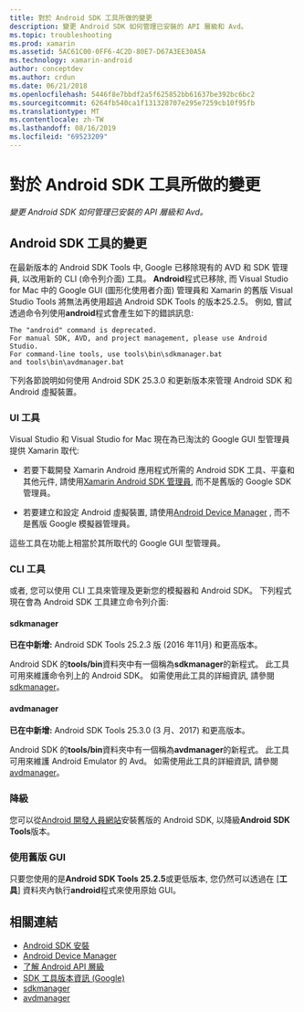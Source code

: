 ```yaml
---
title: 對於 Android SDK 工具所做的變更
description: 變更 Android SDK 如何管理已安裝的 API 層級和 Avd。
ms.topic: troubleshooting
ms.prod: xamarin
ms.assetid: 5AC61C00-0FF6-4C2D-80E7-D67A3EE30A5A
ms.technology: xamarin-android
author: conceptdev
ms.author: crdun
ms.date: 06/21/2018
ms.openlocfilehash: 5446f8e7bbdf2a5f625852bb61637be392bc6bc2
ms.sourcegitcommit: 6264fb540ca1f131328707e295e7259cb10f95fb
ms.translationtype: MT
ms.contentlocale: zh-TW
ms.lasthandoff: 08/16/2019
ms.locfileid: "69523209"
---
```

# <a name="changes-to-the-android-sdk-tooling"></a>對於 Android SDK 工具所做的變更

_變更 Android SDK 如何管理已安裝的 API 層級和 Avd。_

## <a name="changes-to-android-sdk-tooling"></a>Android SDK 工具的變更

在最新版本的 Android SDK Tools 中, Google 已移除現有的 AVD 和 SDK 管理員, 以改用新的 CLI (命令列介面) 工具。 **Android**程式已移除, 而 Visual Studio for Mac 中的 Google GUI (圖形化使用者介面) 管理員和 Xamarin 的舊版 Visual Studio Tools 將無法再使用超過 Android SDK Tools 的版本25.2.5。 例如, 嘗試透過命令列使用**android**程式會產生如下的錯誤訊息:

```shell
The "android" command is deprecated.
For manual SDK, AVD, and project management, please use Android Studio.
For command-line tools, use tools\bin\sdkmanager.bat
and tools\bin\avdmanager.bat
```

下列各節說明如何使用 Android SDK 25.3.0 和更新版本來管理 Android SDK 和 Android 虛擬裝置。

### <a name="ui-tools"></a>UI 工具

Visual Studio 和 Visual Studio for Mac 現在為已淘汰的 Google GUI 型管理員提供 Xamarin 取代:

- 若要下載開發 Xamarin Android 應用程式所需的 Android SDK 工具、平臺和其他元件, 請使用[Xamarin Android SDK 管理員](~/android/get-started/installation/android-sdk.md), 而不是舊版的 Google SDK 管理員。

- 若要建立和設定 Android 虛擬裝置, 請使用[Android Device Manager](~/android/get-started/installation/android-emulator/device-manager.md) , 而不是舊版 Google 模擬器管理員。

這些工具在功能上相當於其所取代的 Google GUI 型管理員。

### <a name="cli-tools"></a>CLI 工具

或者, 您可以使用 CLI 工具來管理及更新您的模擬器和 Android SDK。 下列程式現在會為 Android SDK 工具建立命令列介面:

#### <a name="sdkmanager"></a>sdkmanager

**已在中新增:** Android SDK Tools 25.2.3 版 (2016 年11月) 和更高版本。

Android SDK 的**tools/bin**資料夾中有一個稱為**sdkmanager**的新程式。 此工具可用來維護命令列上的 Android SDK。 如需使用此工具的詳細資訊, 請參閱[sdkmanager](https://developer.android.com/studio/command-line/sdkmanager.html)。

#### <a name="avdmanager"></a>avdmanager

**已在中新增:** Android SDK Tools 25.3.0 (3 月、2017) 和更高版本。

Android SDK 的**tools/bin**資料夾中有一個稱為**avdmanager**的新程式。 此工具可用來維護 Android Emulator 的 Avd。 如需使用此工具的詳細資訊, 請參閱[avdmanager](https://developer.android.com/studio/command-line/avdmanager.html)。

### <a name="downgrading"></a>降級

您可以從[Android 開發人員網站](https://developer.android.com/studio/index.html)安裝舊版的 Android SDK, 以降級**Android SDK Tools**版本。

### <a name="using-the-old-gui"></a>使用舊版 GUI

只要您使用的是**Android SDK Tools** **25.2.5**或更低版本, 您仍然可以透過在 [**工具**] 資料夾內執行**android**程式來使用原始 GUI。


## <a name="related-links"></a>相關連結

- [Android SDK 安裝](~/android/get-started/installation/android-sdk.md)
- [Android Device Manager](~/android/get-started/installation/android-emulator/device-manager.md)
- [了解 Android API 層級](~/android/app-fundamentals/android-api-levels.md)
- [SDK 工具版本資訊 (Google)](https://developer.android.com/studio/releases/sdk-tools.html)
- [sdkmanager](https://developer.android.com/studio/command-line/sdkmanager.html)
- [avdmanager](https://developer.android.com/studio/command-line/avdmanager.html)
